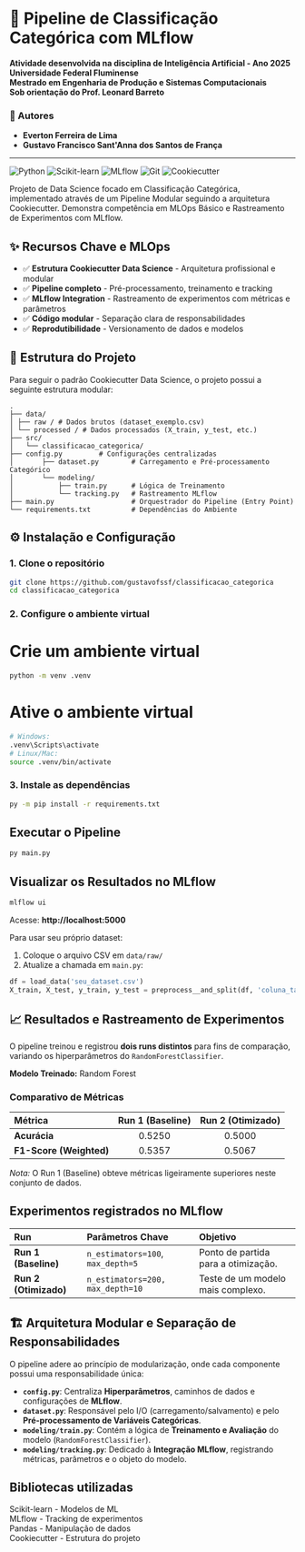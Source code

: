 # 🚀 Pipeline de Classificação Categórica com MLflow

**Atividade desenvolvida na disciplina de Inteligência Artificial - Ano 2025**  
**Universidade Federal Fluminense**  
**Mestrado em Engenharia de Produção e Sistemas Computacionais**  
**Sob orientação do Prof. Leonard Barreto**

### 👥 Autores
- **Everton Ferreira de Lima**
- **Gustavo Francisco Sant'Anna dos Santos de França**

---

![Python](https://img.shields.io/badge/Python-3.13%2B-blue)
![Scikit-learn](https://img.shields.io/badge/Scikit--learn-1.2%2B-orange)
![MLflow](https://img.shields.io/badge/MLflow-2.0%2B-lightgrey)
![Git](https://img.shields.io/badge/Git-Professional%20Workflow-green)
![Cookiecutter](https://img.shields.io/badge/Cookiecutter-Data%20Science-brightgreen)

Projeto de Data Science focado em Classificação Categórica, implementado através de um Pipeline Modular seguindo a arquitetura Cookiecutter. Demonstra competência em MLOps Básico e Rastreamento de Experimentos com MLflow.

## ✨ Recursos Chave e MLOps

- ✅ **Estrutura Cookiecutter Data Science** - Arquitetura profissional e modular
- ✅ **Pipeline completo** - Pré-processamento, treinamento e tracking
- ✅ **MLflow Integration** - Rastreamento de experimentos com métricas e parâmetros
- ✅ **Código modular** - Separação clara de responsabilidades
- ✅ **Reprodutibilidade** - Versionamento de dados e modelos

## 📁 Estrutura do Projeto

Para seguir o padrão Cookiecutter Data Science, o projeto possui a seguinte estrutura modular:

```tree
.
├── data/
│ ├── raw / # Dados brutos (dataset_exemplo.csv)
│ └── processed / # Dados processados (X_train, y_test, etc.)
├── src/
│   └── classificacao_categorica/
├── config.py         # Configurações centralizadas
│       ├── dataset.py        # Carregamento e Pré-processamento Categórico
│       └── modeling/
│           ├── train.py      # Lógica de Treinamento
│           └── tracking.py   # Rastreamento MLflow
├── main.py                   # Orquestrador do Pipeline (Entry Point)
└── requirements.txt          # Dependências do Ambiente
```

## ⚙️ Instalação e Configuração

### 1. Clone o repositório

```bash
git clone https://github.com/gustavofssf/classificacao_categorica
cd classificacao_categorica
```

### 2. Configure o ambiente virtual

# Crie um ambiente virtual
```bash
python -m venv .venv
```
# Ative o ambiente virtual
```bash
# Windows:
.venv\Scripts\activate
# Linux/Mac:
source .venv/bin/activate
```

### 3. Instale as dependências

```bash
py -m pip install -r requirements.txt
```

## Executar o Pipeline

```bash
py main.py
```

## Visualizar os Resultados no MLflow

```bash
mlflow ui  
```
Acesse: **http://localhost:5000**

Para usar seu próprio dataset:
1. Coloque o arquivo CSV em `data/raw/`
2. Atualize a chamada em `main.py`:

```Python
df = load_data('seu_dataset.csv')
X_train, X_test, y_train, y_test = preprocess__and_split(df, 'coluna_target')
```

## 📈 Resultados e Rastreamento de Experimentos

O pipeline treinou e registrou **dois runs distintos** para fins de comparação, variando os hiperparâmetros do `RandomForestClassifier`.

**Modelo Treinado:** Random Forest

### Comparativo de Métricas

| Métrica | Run 1 (Baseline) | Run 2 (Otimizado) |
| :--- | :---: | :---: |
| **Acurácia** | 0.5250 | 0.5000 |
| **F1-Score (Weighted)** | 0.5357 | 0.5067 |

*Nota:* O Run 1 (Baseline) obteve métricas ligeiramente superiores neste conjunto de dados.

## Experimentos registrados no MLflow

| Run | Parâmetros Chave | Objetivo |
| :--- | :--- | :--- |
| **Run 1 (Baseline)** | `n_estimators=100`, `max_depth=5` | Ponto de partida para a otimização. |
| **Run 2 (Otimizado)** | `n_estimators=200, max_depth=10` | Teste de um modelo mais complexo. |

## 🏗️ Arquitetura Modular e Separação de Responsabilidades

O pipeline adere ao princípio de modularização, onde cada componente possui uma responsabilidade única:

- **`config.py`**: Centraliza **Hiperparâmetros**, caminhos de dados e configurações de **MLflow**.
- **`dataset.py`**: Responsável pelo I/O (carregamento/salvamento) e pelo **Pré-processamento de Variáveis Categóricas**.
- **`modeling/train.py`**: Contém a lógica de **Treinamento e Avaliação** do modelo (`RandomForestClassifier`).
- **`modeling/tracking.py`**: Dedicado à **Integração MLflow**, registrando métricas, parâmetros e o objeto do modelo.

## Bibliotecas utilizadas

Scikit-learn - Modelos de ML  
MLflow - Tracking de experimentos  
Pandas - Manipulação de dados  
Cookiecutter - Estrutura do projeto  


